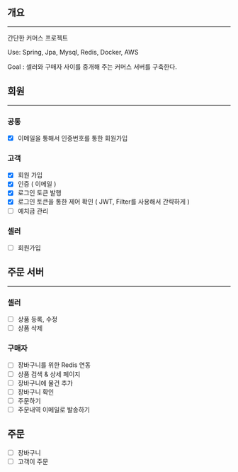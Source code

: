 ## 개요

___
간단한 커머스 프로젝트

Use: Spring, Jpa, Mysql, Redis, Docker, AWS

Goal : 셀러와 구매자 사이를 중개해 주는 커머스 서버를 구축한다.

## 회원

___

### 공통

- [x] 이메일을 통해서 인증번호를 통한 회원가입

### 고객

- [x] 회원 가입
- [x] 인증 ( 이메일 )
- [x] 로그인 토큰 발행
- [x] 로그인 토큰을 통한 제어 확인 ( JWT, Filter를 사용해서 간략하게 )
- [ ] 예치금 관리

### 셀러

- [ ] 회원가입

## 주문 서버

___

### 셀러

- [ ] 상품 등록, 수정
- [ ] 상품 삭제

### 구매자

- [ ] 장바구니를 위한 Redis 연동
- [ ] 상품 검색 & 상세 페이지
- [ ] 장바구니에 물건 추가
- [ ] 장바구니 확인
- [ ] 주문하기
- [ ] 주문내역 이메일로 발송하기

## 주문

- [ ] 장바구니
- [ ] 고객이 주문